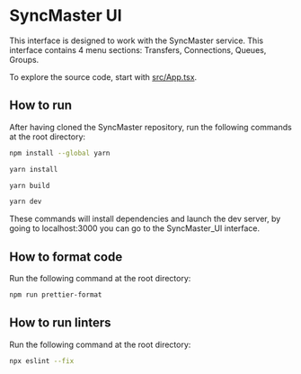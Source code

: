 # SyncMaster UI

This interface is designed to work with the SyncMaster service.
This interface contains 4 menu sections: Transfers, Connections, Queues, Groups.

To explore the source code, start with [src/App.tsx](https://github.com/MobileTeleSystems/syncmaster-ui/blob/develop/src/App.tsx).

## How to run

After having cloned the SyncMaster repository, run the following commands at the root directory:

```sh
npm install --global yarn

yarn install

yarn build

yarn dev
```

These commands will install dependencies and launch the dev server, by going to localhost:3000 you can go to the SyncMaster_UI interface.

## How to format code

Run the following command at the root directory:

```sh
npm run prettier-format
```

## How to run linters

Run the following command at the root directory:

```sh
npx eslint --fix
```
